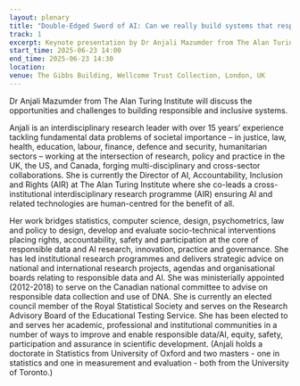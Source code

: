 ```yaml
---
layout: plenary
title: "Double-Edged Sword of AI: Can we really build systems that respect human rights?  "
track: 1
excerpt: Keynote presentation by Dr Anjali Mazumder from The Alan Turing Institute
start_time: 2025-06-23 14:00
end_time: 2025-06-23 14:30
location:
venue: The Gibbs Building, Wellcome Trust Collection, London, UK
---
```


Dr Anjali Mazumder from The Alan Turing Institute will discuss the opportunities and challenges to building responsible and inclusive systems.

Anjali is an interdisciplinary research leader with over 15 years’ experience tackling fundamental data problems of societal importance – in justice, law, health, education, labour, finance, defence and security, humanitarian sectors – working at the intersection of research, policy and practice in the UK, the US, and Canada, forging multi-disciplinary and cross-sector collaborations.  She is currently the Director of AI, Accountability, Inclusion and Rights (AIR) at The Alan Turing Institute where she co-leads a cross-institutional interdisciplinary research programme (AIR) ensuring AI and related technologies are human-centred for the benefit of all.

Her work bridges statistics, computer science, design, psychometrics, law and policy to design, develop and evaluate socio-technical interventions placing rights, accountability, safety and participation at the core of responsible data and AI research, innovation, practice and governance. She has led institutional research programmes and delivers strategic advice on national and international research projects, agendas and organisational boards relating to responsible data and AI. She was ministerially appointed (2012-2018) to serve on the Canadian national committee to advise on responsible data collection and use of DNA. She is currently an elected council member of the Royal Statistical Society and serves on the Research Advisory Board of the Educational Testing Service. She has been elected to and serves her academic, professional and institutional communities in a number of ways to improve and enable responsible data/AI, equity, safety, participation and assurance in scientific development. (Anjali holds a doctorate in Statistics from University of Oxford and two masters - one in statistics and one in measurement and evaluation - both from the University of Toronto.)
